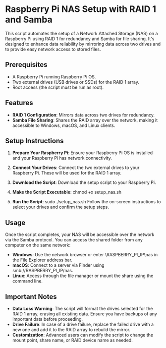 # Raspberry Pi NAS Setup with RAID 1 and Samba

This script automates the setup of a Network Attached Storage (NAS) on a Raspberry Pi using RAID 1 for redundancy and Samba for file sharing. It's designed to enhance data reliability by mirroring data across two drives and to provide easy network access to stored files.

## Prerequisites

- A Raspberry Pi running Raspberry Pi OS.
- Two external drives (USB drives or SSDs) for the RAID 1 array.
- Root access (the script must be run as root).

## Features

- **RAID 1 Configuration**: Mirrors data across two drives for redundancy.
- **Samba File Sharing**: Shares the RAID array over the network, making it accessible to Windows, macOS, and Linux clients.

## Setup Instructions

1. **Prepare Your Raspberry Pi**: Ensure your Raspberry Pi OS is installed and your Raspberry Pi has network connectivity.

2. **Connect Your Drives**: Connect the two external drives to your Raspberry Pi. These will be used for the RAID 1 array.

3. **Download the Script**: Download the setup script to your Raspberry Pi.

4. **Make the Script Executable**:
   chmod +x setup_nas.sh

5. **Run the Script**:
   sudo ./setup_nas.sh
   Follow the on-screen instructions to select your drives and confirm the setup steps.

## Usage

Once the script completes, your NAS will be accessible over the network via the Samba protocol. You can access the shared folder from any computer on the same network:

- **Windows**: Use the network browser or enter \\RASPBERRY_PI_IP\nas in the File Explorer address bar.
- **macOS**: Connect to a server via Finder using smb://RASPBERRY_PI_IP/nas.
- **Linux**: Access through the file manager or mount the share using the command line.

## Important Notes

- **Data Loss Warning**: The script will format the drives selected for the RAID 1 array, erasing all existing data. Ensure you have backups of any important data before proceeding.
- **Drive Failure**: In case of a drive failure, replace the failed drive with a new one and add it to the RAID array to rebuild the mirror.
- **Customization**: Advanced users can modify the script to change the mount point, share name, or RAID device name as needed.

